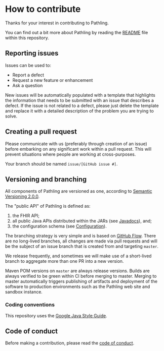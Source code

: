 # How to contribute

Thanks for your interest in contributing to Pathling.

You can find out a bit more about Pathling by reading the [README](README.md)
file within this repository.

## Reporting issues

Issues can be used to:

* Report a defect
* Request a new feature or enhancement
* Ask a question

New issues will be automatically populated with a template that highlights the
information that needs to be submitted with an issue that describes a defect. If
the issue is not related to a defect, please just delete the template and
replace it with a detailed description of the problem you are trying to solve.

## Creating a pull request

Please communicate with us (preferably through creation of an issue) before
embarking on any significant work within a pull request. This will prevent
situations where people are working at cross-purposes.

Your branch should be named `issue/[GitHub issue #]`.

## Versioning and branching

All components of Pathling are versioned as one, according to 
[Semantic Versioning 2.0.0](https://semver.org/spec/v2.0.0.html).

The "public API" of Pathling is defined as:

1. the FHIR API;
2. all public Java APIs distributed within the JARs (see 
   [Javadocs](https://pathling.csiro.au/docs/java)), and;
3. the configuration schema (see 
   [Configuration](https://pathling.csiro.au/docs/configuration.html)).

The branching strategy is very simple and is based on 
[GitHub Flow](https://guides.github.com/introduction/flow/). There are no 
long-lived branches, all changes are made via pull requests and will be the 
subject of an issue branch that is created from and targeting `master`.

We release frequently, and sometimes we will make use of a short-lived branch to 
aggregate more than one PR into a new version.

Maven POM versions on `master` are always release versions. Builds are always 
verified to be green within CI before merging to master. Merging to master 
automatically triggers publishing of artifacts and deployment of the software to 
production environments such as the Pathling web site and sandbox instance.

### Coding conventions

This repository uses the 
[Google Java Style Guide](https://google.github.io/styleguide/javaguide.html).

## Code of conduct

Before making a contribution, please read the
[code of conduct](CODE_OF_CONDUCT.md).

